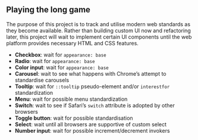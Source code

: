 ## Playing the long game

The purpose of this project is to track and utilise modern web standards as they become available. Rather than building custom UI now and refactoring later, this project will wait to implement certain UI components until the web platform provides necessary HTML and CSS features.

- **Checkbox**: wait for `appearance: base`
- **Radio**: wait for `appearance: base`
- **Color input**: wait for `appearance: base`
- **Carousel**: wait to see what happens with Chrome’s attempt to standardise carousels
- **Tooltip**: wait for `::tooltip` pseudo-element and/or `interestfor` standardization
- **Menu**: wait for possible menu standardization
- **Switch**: wait to see if Safari’s `switch` attribute is adopted by other browsers
- **Toggle button**: wait for possible standardisation
- **Select**: wait until all browsers are supportive of custom select
- **Number input**: wait for possible increment/decrement invokers
